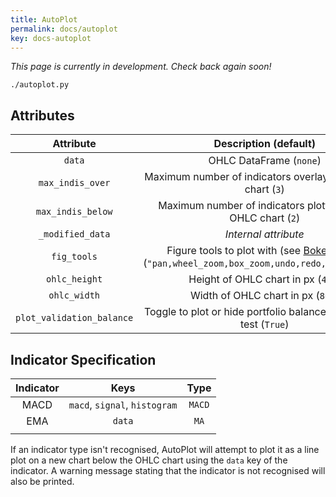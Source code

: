 ```yaml
---
title: AutoPlot
permalink: docs/autoplot
key: docs-autoplot
---
```


*This page is currently in development. Check back again soon!*



`./autoplot.py`


## Attributes

| Attribute     | Description  (default)                         |
| :-----------: | :-----------------------------------: |
| `data` | OHLC DataFrame (`none`) |
| `max_indis_over` | Maximum number of indicators overlayed on OHLC chart (`3`) |
|`max_indis_below`| Maximum number of indicators plotted below OHLC chart (`2`) |
|`_modified_data`| *Internal attribute* |
|`fig_tools`| Figure tools to plot with (see [Bokeh docs](https://docs.bokeh.org/en/latest/docs/user_guide/tools.html)) (`"pan,wheel_zoom,box_zoom,undo,redo,reset,save"`)|
|`ohlc_height`| Height of OHLC chart in px (`400`) |
|`ohlc_width`| Width of OHLC chart in px (`800`) |
|`plot_validation_balance`| Toggle to plot or hide portfolio balance in validation test (`True`) |





## Indicator Specification

| Indicator     | Keys                                  | Type   |
| :-----------: | :-----------------------------------: |:------:|
| MACD          | `macd`, `signal`, `histogram`         |`MACD` |
| EMA           | `data`                                | `MA` |
| | |





If an indicator type isn't recognised, AutoPlot will attempt to plot it as a line plot on a new chart below the OHLC chart using the `data` key
of the indicator. A warning message stating that the indicator is not recognised will also be printed.